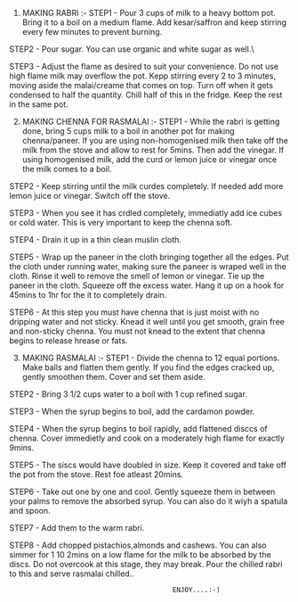 1) MAKING RABRI :-
STEP1 - Pour 3 cups of milk to a heavy bottom pot. Bring it to a boil on a medium flame. Add kesar/saffron and keep stirring every few minutes to prevent burning.

STEP2 - Pour sugar. You can use organic and white sugar as well.\

STEP3 - Adjust the flame as desired to suit your convenience. Do not use high flame milk may overflow the pot. Kepp stirring every 2 to 3 minutes, moving aside the malai/creame that comes on top. Turn off when it gets condensed to half the quantity. Chill half of this in the fridge. Keep the rest in the same pot.

2) MAKING CHENNA FOR RASMALAI :-
STEP1 - While the rabri is getting done, bring 5 cups milk to a boil in another pot for making chenna/paneer. If you are using non-homogenised milk then take off the milk from the stove and allow to rest for 5mins. Then add the vinegar. If using homogenised milk, add the curd or lemon juice or vinegar once the milk comes to a boil.

STEP2 - Keep stirring until the milk curdes completely. If needed add more lemon juice or vinegar. Switch off the stove. 

STEP3 - When you see it has crdled completely, immediatly add ice cubes or cold water. This is very important to keep the chenna soft.

STEP4 - Drain it up in a thin clean muslin cloth.

STEP5 - Wrap up the paneer in the cloth bringing together all the edges. Put the cloth under running water, making sure the paneer is wraped well in the cloth. Rinse it well to remove the smell of lemon or vinegar. Tie up the paneer in the cloth. Squeeze off the excess water. Hang it up on a hook for 45mins to 1hr for the it to completely drain.

STEP6 - At this step you must have chenna that is just moist with no dripping water and not sticky. Knead it well until you get smooth, grain free and non-sticky chenna. You must not knead to the extent that chenna begins to release hrease or fats.

3) MAKING RASMALAI :-
STEP1 - Divide the chenna to 12 equal portions. Make balls and flatten them gently. If you find the edges cracked up, gently smoothen them. Cover and set them aside.

STEP2 - Bring 3 1/2 cups water to a boil with 1 cup refined sugar.

STEP3 - When the syrup begins to boil, add the cardamon powder.

STEP4 - When the syrup begins to boil rapidly, add flattened disccs of chenna. Cover immedietly and cook on a moderately high flame for exactly 9mins.

STEP5 - The siscs would have doubled in size. Keep it covered and take off the pot from the stove. Rest foe atleast 20mins.

STEP6 - Take out one by one and cool. Gently squeeze them in between your palms to remove the absorbed syrup. You can also do it wiyh a spatula and spoon.

STEP7 - Add them to the warm rabri.

STEP8 - Add chopped pistachios,almonds and cashews. You can also simmer for 1 10 2mins on a low flame for the milk to be absorbed by the discs. Do not overcook at this stage, they may break. Pour the chilled rabri to this and serve rasmalai chilled..

                                             ENJOY....:-)

